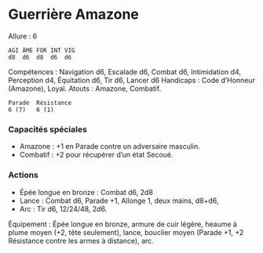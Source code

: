 # Guerrière Amazone

Allure : 6

	AGI	ÂME	FOR	INT	VIG
	d8	d6	d8	d6	d6

Compétences : Navigation d6, Escalade d6, Combat d6, Intimidation d4, Perception d4, Équitation d6, Tir d6, Lancer d6
Handicaps : Code d’Honneur (Amazone), Loyal.
Atouts : Amazone, Combatif.

	Parade	Résistance
	6 (7)	6 (1)

### Capacités spéciales
- Amazone : +1 en Parade contre un adversaire masculin.
- Combatif : +2 pour récupérer d’un état Secoué.

### Actions
- Épée longue en bronze : Combat d6, 2d8
- Lance : Combat d6, Parade +1, Allonge 1, deux mains, d8+d6,
- Arc : Tir d6, 12/24/48, 2d6.

Équipement : Épée longue en bronze, armure de cuir légère, heaume à plume moyen (+2, tête seulement), lance, bouclier moyen (Parade +1, +2 Résistance contre les armes à distance), arc.
